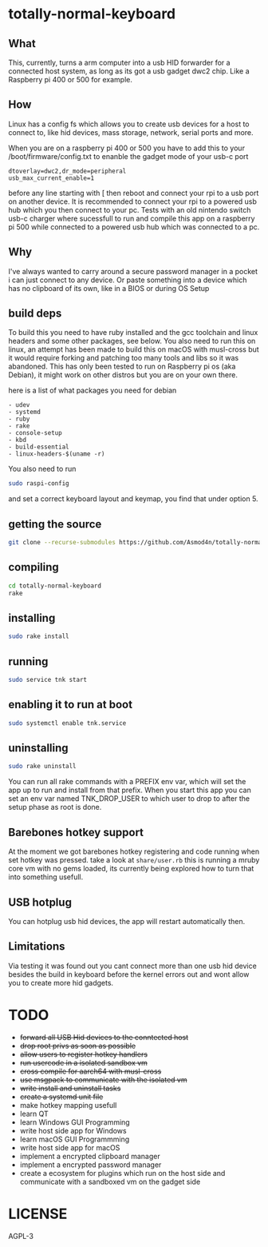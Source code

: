# totally-normal-keyboard
What
----
This, currently, turns a arm computer into a usb HID forwarder for a connected host system, as long as its got a usb gadget dwc2 chip.
Like a Raspberry pi 400 or 500 for example.

How
---
Linux has a config fs which allows you to create usb devices for a host to connect to, like hid devices, mass storage, network, serial ports and more.

When you are on a raspberry pi 400 or 500 you have to add this to your /boot/firmware/config.txt to enanble the gadget mode of your usb-c port
```
dtoverlay=dwc2,dr_mode=peripheral
usb_max_current_enable=1
```
before any line starting with [
then reboot and connect your rpi to a usb port on another device.
It is recommended to connect your rpi to a powered usb hub which you then connect to your pc.
Tests with an old nintendo switch usb-c charger where sucessfull to run and compile this app on a raspberry pi 500 while connected to a powered usb hub which was connected to a pc.

Why
---
I've always wanted to carry around a secure password manager in a pocket i can just connect to any device.
Or paste something into a device which has no clipboard of its own, like in a BIOS or during OS Setup


build deps
----------
To build this you need to have ruby installed and the gcc toolchain and linux headers and some other packages, see below.
You also need to run this on linux, an attempt has been made to build this on macOS with musl-cross but it would require forking and patching too many tools and libs so it was abandoned.
This has only been tested to run on Raspberry pi os (aka Debian), it might work on other distros but you are on your own there.

here is a list of what packages you need for debian
```
- udev
- systemd
- ruby
- rake
- console-setup
- kbd
- build-essential
- linux-headers-$(uname -r)
```

You also need to run
```sh
sudo raspi-config
```

and set a correct keyboard layout and keymap, you find that under option 5.

getting the source
------------------
```sh
git clone --recurse-submodules https://github.com/Asmod4n/totally-normal-keyboard
```

compiling
---------
```sh
cd totally-normal-keyboard
rake
```

installing
----------
```sh
sudo rake install
```

running
-------
```sh
sudo service tnk start
```

enabling it to run at boot
--------------------------
```sh
sudo systemctl enable tnk.service
```

uninstalling
------------
```sh
sudo rake uninstall
```

You can run all rake commands with a PREFIX env var, which will set the app up to run and install from that prefix.
When you start this app you can set an env var named TNK_DROP_USER to which user to drop to after the setup phase as root is done.

Barebones hotkey support
------------------------
At the moment we got barebones hotkey registering and code running when set hotkey was pressed.
take a look at ```share/user.rb``` this is running a mruby core vm with no gems loaded, its currently being explored how to turn that into something usefull.

USB hotplug
-----------
You can hotplug usb hid devices, the app will restart automatically then.

Limitations
-----------
Via testing it was found out you cant connect more than one usb hid device besides the build in keyboard before the kernel errors out and wont allow you to create more hid gadgets.


TODO
====
- ~~forward all USB Hid devices to the conntected host~~
- ~~drop root privs as soon as possible~~
- ~~allow users to register hotkey handlers~~
- ~~run usercode in a isolated sandbox vm~~
- ~~cross compile for aarch64 with musl-cross~~
- ~~use msgpack to communicate with the isolated vm~~
- ~~write install and uninstall tasks~~
- ~~create a systemd unit file~~
- make hotkey mapping usefull
- learn QT
- learn Windows GUI Programming
- write host side app for Windows
- learn macOS GUI Programmming
- write host side app for macOS
- implement a encrypted clipboard manager
- implement a encrypted password manager
- create a ecosystem for plugins which run on the host side and communicate with a sandboxed vm on the gadget side

LICENSE
=======
AGPL-3